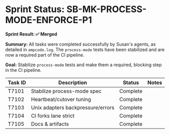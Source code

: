 # Sprint Status: SB-MK-PROCESS-MODE-ENFORCE-P1

**Sprint Result: ✅ Merged**

**Summary:** All tasks were completed successfully by Susan's agents, as detailed in `ampcode.log`. The `process-mode` tests have been stabilized and are now a required part of the CI pipeline.

**Goal:** Stabilize `process-mode` tests and make them a required, blocking step in the CI pipeline.

| Task ID | Description                               | Status    | Notes |
|---------|-------------------------------------------|-----------|-------|
| T7101   | Stabilize process-mode spec               | Complete  |       |
| T7102   | Heartbeat/cutover tuning                  | Complete  |       |
| T7103   | Unix adapters backpressure/errors         | Complete  |       |
| T7104   | CI forks lane strict                      | Complete  |       |
| T7105   | Docs & artifacts                          | Complete  |       |
